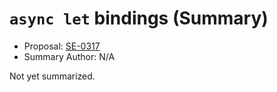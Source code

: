 # `async let` bindings (Summary)

* Proposal: [SE-0317](https://github.com/apple/swift-evolution/blob/main/proposals/0317-async-let.md)
* Summary Author: N/A

Not yet summarized.
